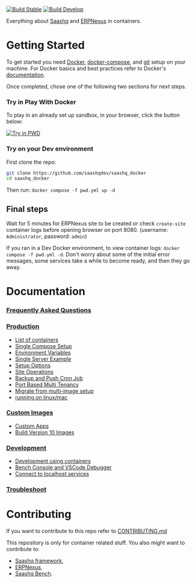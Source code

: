 [![Build Stable](https://github.com/saashqdev/saashq_docker/actions/workflows/build_stable.yml/badge.svg)](https://github.com/saashqdev/saashq_docker/actions/workflows/build_stable.yml)
[![Build Develop](https://github.com/saashqdev/saashq_docker/actions/workflows/build_develop.yml/badge.svg)](https://github.com/saashqdev/saashq_docker/actions/workflows/build_develop.yml)

Everything about [Saashq](https://github.com/saashqdev/shq-framework) and [ERPNexus](https://github.com/saashqdev/erpnexus) in containers.

# Getting Started

To get started you need [Docker](https://docs.docker.com/get-docker/), [docker-compose](https://docs.docker.com/compose/), and [git](https://docs.github.com/en/get-started/getting-started-with-git/set-up-git) setup on your machine. For Docker basics and best practices refer to Docker's [documentation](http://docs.docker.com).

Once completed, chose one of the following two sections for next steps.

### Try in Play With Docker

To play in an already set up sandbox, in your browser, click the button below:

<a href="https://labs.play-with-docker.com/?stack=https://raw.githubusercontent.com/saashq/saashq_docker/main/pwd.yml">
  <img src="https://raw.githubusercontent.com/play-with-docker/stacks/master/assets/images/button.png" alt="Try in PWD"/>
</a>

### Try on your Dev environment

First clone the repo:

```sh
git clone https://github.com/saashqdev/saashq_docker
cd saashq_docker
```

Then run: `docker compose -f pwd.yml up -d`

## Final steps

Wait for 5 minutes for ERPNexus site to be created or check `create-site` container logs before opening browser on port 8080. (username: `Administrator`, password: `admin`)

If you ran in a Dev Docker environment, to view container logs: `docker compose -f pwd.yml -d`. Don't worry about some of the initial error messages, some services take a while to become ready, and then they go away.

# Documentation

### [Frequently Asked Questions](https://github.com/saashqdev/saashq_docker/wiki/Frequently-Asked-Questions)

### [Production](#production)

- [List of containers](docs/list-of-containers.md)
- [Single Compose Setup](docs/single-compose-setup.md)
- [Environment Variables](docs/environment-variables.md)
- [Single Server Example](docs/single-server-example.md)
- [Setup Options](docs/setup-options.md)
- [Site Operations](docs/site-operations.md)
- [Backup and Push Cron Job](docs/backup-and-push-cronjob.md)
- [Port Based Multi Tenancy](docs/port-based-multi-tenancy.md)
- [Migrate from multi-image setup](docs/migrate-from-multi-image-setup.md)
- [running on linux/mac](docs/setup_for_linux_mac.md)

### [Custom Images](#custom-images)

- [Custom Apps](docs/custom-apps.md)
- [Build Version 10 Images](docs/build-version-10-images.md)

### [Development](#development)

- [Development using containers](docs/development.md)
- [Bench Console and VSCode Debugger](docs/bench-console-and-vscode-debugger.md)
- [Connect to localhost services](docs/connect-to-localhost-services-from-containers-for-local-app-development.md)

### [Troubleshoot](docs/troubleshoot.md)

# Contributing

If you want to contribute to this repo refer to [CONTRIBUTING.md](CONTRIBUTING.md)

This repository is only for container related stuff. You also might want to contribute to:

- [Saashq framework](https://github.com/saashqdev/shq-framework#contributing),
- [ERPNexus](https://github.com/saashqdev/erpnexus#contributing),
- [Saashq Bench](https://github.com/saashqdev/bench).
